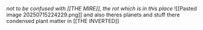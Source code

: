 *not to be confused with [[THE MIRE]], the rot which is in this place*
![[Pasted image 20250715224229.png]]
and also theres planets and stuff there
condensed plant matter
in [[THE INVERTED]]